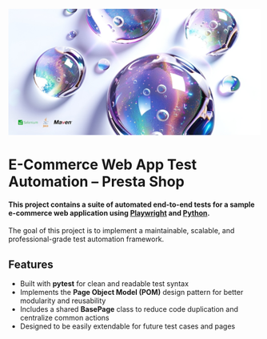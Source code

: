 ![caption](https://github.com/mjaroszewski1979/qi_internship_project/blob/main/qi_internship_img.jpg)

# E-Commerce Web App Test Automation – Presta Shop

#### This project contains a suite of automated end-to-end tests for a sample e-commerce web application using [Playwright](https://playwright.dev/) and [Python](https://www.python.org/).

The goal of this project is to implement a maintainable, scalable, and professional-grade test automation framework.

## Features

- Built with **pytest** for clean and readable test syntax
- Implements the **Page Object Model (POM)** design pattern for better modularity and reusability
- Includes a shared **BasePage** class to reduce code duplication and centralize common actions
- Designed to be easily extendable for future test cases and pages
